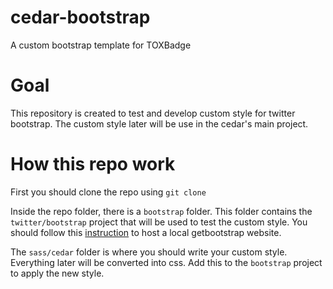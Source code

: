 # cedar-bootstrap
A custom bootstrap template for TOXBadge

# Goal
This repository is created to test and develop custom style for twitter bootstrap. The custom style later will be use in the cedar's main project.

# How this repo work
First you should clone the repo using `git clone`

Inside the repo folder, there is a `bootstrap` folder. This folder contains the `twitter/bootstrap` project that will be used to test the custom style. You should follow this [instruction](https://github.com/twbs/bootstrap#running-documentation-locally) to host a local getbootstrap website.

The `sass/cedar` folder is where you should write your custom style. Everything later will be converted into css. Add this to the `bootstrap` project to apply the new style.
